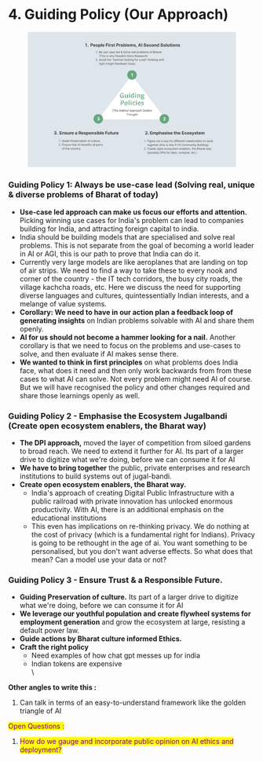 # 4. Guiding Policy (Our Approach)

<figure><img src="../.gitbook/assets/image.png" alt="" width="563"><figcaption></figcaption></figure>

### **Guiding Policy 1:** **Always be use-case lead (Solving real, unique & diverse problems of Bharat of today)**

* **Use-case led approach can make us focus our efforts and attention.** Picking winning use cases for India's problem can lead to companies building for India, and attracting foreign capital to india.
* India should be building models that are specialised and solve real problems. This is not separate from the goal of becoming a world leader in AI or AGI, this is our path to prove that India can do it.
* Currently very large models are like aeroplanes that are landing on top of air strips. We need to find a way to take these to every nook and corner of the country - the IT tech corridors, the busy city roads, the village kachcha roads, etc. Here we discuss the need for supporting diverse languages and cultures, quintessentially Indian interests, and a melange of value systems.&#x20;
* **Corollary: We need to have in our action plan a feedback loop of generating insights** on Indian problems solvable with AI and share them openly.
* **AI for us should not become a hammer looking for a nail.** Another corollary is that we need to focus on the problems and use-cases to solve, and then evaluate if AI makes sense there.&#x20;
* **We wanted to think in first principles** on what problems does India face, what does it need and then only work backwards from from these cases to what AI can solve. Not every problem might need AI of course. But we will have recognised the policy and other changes required and share those learnings openly as well.

### **Guiding Policy 2 - Emphasise the Ecosystem Jugalbandi (Create open ecosystem enablers, the Bharat way)**&#x20;

* **The DPI approach,** moved the layer of competition from siloed gardens to broad reach. We need to extend it further for AI. Its part of a larger drive to digitize what we're doing, before we can consume it for AI
* **We have to bring together** the public, private enterprises and research institutions to build systems out of jugal-bandi.&#x20;
* &#x20;**Create open ecosystem enablers, the Bharat way.**
  * India's approach of creating Digital Public Infrastructure with a public railroad with private innovation has unlocked enormous productivity. With AI, there is an additional emphasis on the educational institutions&#x20;
  * This even has implications on re-thinking privacy. We do nothing at the cost of privacy (which is a fundamental right for Indians). Privacy is going to be rethought in the age of ai. You want something to be personalised, but you don't want adverse effects. So what does that mean? Can a model use your data or not?



### **Guiding Policy 3 - Ensure Trust & a Responsible Future.**&#x20;

* **Guiding Preservation of culture.** Its part of a larger drive to digitize what we're doing, before we can consume it for AI
* **We leverage our youthful population and create flywheel systems for employment generation** and grow the ecosystem at large, resisting a default power law.
* **Guide actions by Bharat culture informed Ethics.**&#x20;
* **Craft the right policy**&#x20;
  * Need examples of how chat gpt messes up for india
  * Indian tokens are expensive\
    \


**Other angles to write this :**&#x20;

1. Can talk in terms of an easy-to-understand framework like the golden triangle of AI





<mark style="color:purple;">Open Questions :</mark>&#x20;

1. <mark style="color:purple;">How do we gauge and incorporate public opinion on AI ethics and deployment?</mark> &#x20;
